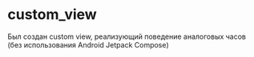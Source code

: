 # custom_view

Был создан custom view, реализующий поведение аналоговых часов (без использования Android Jetpack Compose)
